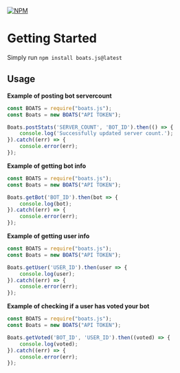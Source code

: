 [![NPM](https://nodei.co/npm/boats.js.png?downloads=true&downloadRank=true&stars=true)](https://nodei.co/npm/boats.js/)

# Getting Started
Simply run `npm install boats.js@latest`

## Usage

**Example of posting bot servercount**

```javascript
const BOATS = require("boats.js");
const Boats = new BOATS("API TOKEN");

Boats.postStats('SERVER_COUNT', 'BOT_ID').then(() => {
    console.log('Successfully updated server count.');
}).catch((err) => {
    console.error(err);
});
```

**Example of getting bot info**

```javascript
const BOATS = require("boats.js");
const Boats = new BOATS("API TOKEN");

Boats.getBot('BOT_ID').then(bot => {
    console.log(bot);
}).catch((err) => {
    console.error(err);
});
```

**Example of getting user info**

```javascript
const BOATS = require("boats.js");
const Boats = new BOATS("API TOKEN");

Boats.getUser('USER_ID').then(user => {
    console.log(user);
}).catch((err) => {
    console.error(err);
});
```

**Example of checking if a user has voted your bot**

```javascript
const BOATS = require("boats.js");
const Boats = new BOATS("API TOKEN");

Boats.getVoted('BOT_ID', 'USER_ID').then((voted) => {
    console.log(voted);
}).catch((err) => {
    console.error(err);
});
```
